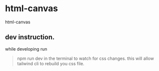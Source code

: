 # html-canvas
html-canvas

## dev instruction.
while developing run 
> npm run dev
in the terminal to watch for css changes. this will allow tailwind cli to rebuild you css file.